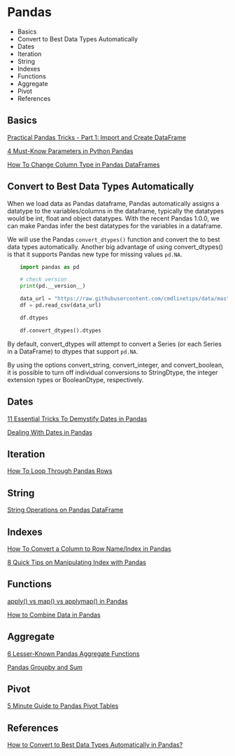 # Pandas


<!-- MarkdownTOC -->

- Basics
- Convert to Best Data Types Automatically
- Dates
- Iteration
- String
- Indexes
- Functions
- Aggregate
- Pivot
- References

<!-- /MarkdownTOC -->

## Basics

[Practical Pandas Tricks - Part 1: Import and Create DataFrame](https://towardsdatascience.com/introduction-to-pandas-part-1-import-and-create-dataframe-e53326b6e2b1)

[4 Must-Know Parameters in Python Pandas](https://towardsdatascience.com/4-must-know-parameters-in-python-pandas-6a4e36f6ddaf)

[How To Change Column Type in Pandas DataFrames](https://towardsdatascience.com/how-to-change-column-type-in-pandas-dataframes-d2a5548888f8)


## Convert to Best Data Types Automatically

When we load data as Pandas dataframe, Pandas automatically assigns a datatype to the variables/columns in the dataframe, typically the datatypes would be int, float and object datatypes. With the recent Pandas 1.0.0, we can make Pandas infer the best datatypes for the variables in a dataframe.

We will use the Pandas `convert_dtypes()` function and convert the to best data types automatically. Another big advantage of using convert_dtypes() is that it supports Pandas new type for missing values `pd.NA`.

```py
    import pandas as pd

    # check version
    print(pd.__version__)

    data_url = "https://raw.githubusercontent.com/cmdlinetips/data/master/gapminder-FiveYearData.csv"
    df = pd.read_csv(data_url)

    df.dtypes

    df.convert_dtypes().dtypes
```

By default, convert_dtypes will attempt to convert a Series (or each Series in a DataFrame) to dtypes that support `pd.NA`. 

By using the options convert_string, convert_integer, and convert_boolean, it is possible to turn off individual conversions to StringDtype, the integer extension types or BooleanDtype, respectively.


## Dates

[11 Essential Tricks To Demystify Dates in Pandas](https://towardsdatascience.com/11-essential-tricks-to-demystify-dates-in-pandas-8644ec591cf1)

[Dealing With Dates in Pandas](https://towardsdatascience.com/dealing-with-dates-in-pandas-6-common-operations-you-should-know-1ea6057c6f4f)


## Iteration

[How To Loop Through Pandas Rows](https://cmdlinetips.com/2018/12/how-to-loop-through-pandas-rows-or-how-to-iterate-over-pandas-rows/amp/)


## String

[String Operations on Pandas DataFrame](https://blog.devgenius.io/string-operations-on-pandas-dataframe-88af220439d1)


## Indexes

[How To Convert a Column to Row Name/Index in Pandas](https://cmdlinetips.com/2018/09/how-to-convert-a-column-to-row-name-index-in-pandas/amp/)

[8 Quick Tips on Manipulating Index with Pandas](https://towardsdatascience.com/8-quick-tips-on-manipulating-index-with-pandas-c10ef9d1b44f)


## Functions

[apply() vs map() vs applymap() in Pandas](https://towardsdatascience.com/apply-vs-map-vs-applymap-pandas-529acdf6d744)

[How to Combine Data in Pandas](https://towardsdatascience.com/how-to-combine-data-in-pandas-5-functions-you-should-know-651ac71a94d6)


## Aggregate

[6 Lesser-Known Pandas Aggregate Functions](https://towardsdatascience.com/6-lesser-known-pandas-aggregate-functions-c9831b366f21)

[Pandas Groupby and Sum](https://cmdlinetips.com/2020/07/pandas-groupby-and-sum/amp/)


## Pivot

[5 Minute Guide to Pandas Pivot Tables](https://towardsdatascience.com/5-minute-guide-to-pandas-pivot-tables-df2d02786886)



## References

[How to Convert to Best Data Types Automatically in Pandas?](https://cmdlinetips.com/2020/04/how-to-convert-to-best-data-types-automatically-in-pandas/amp/)

